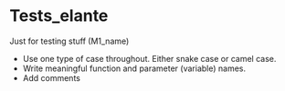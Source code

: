 # Tests_elante
Just for testing stuff (M1_name)

* Use one type of case throughout. Either snake case or camel case.
* Write meaningful function and parameter (variable) names.
* Add comments

